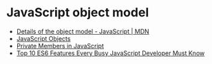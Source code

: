 # JavaScript object model

* [Details of the object model - JavaScript | MDN](https://developer.mozilla.org/en-US/docs/Web/JavaScript/Guide/Details_of_the_Object_Model)
* [JavaScript Objects](https://www.w3schools.com/Js/js_objects.asp)
* [Private Members in JavaScript](https://crockford.com/javascript/private.html)
* [Top 10 ES6 Features Every Busy JavaScript Developer Must Know](https://webapplog.com/es6/)
